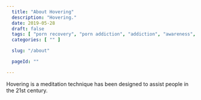 ```yaml
---
  title: "About Hovering"
  description: "Hovering."
  date: 2019-05-28
  draft: false
  tags: [ "porn recovery", "porn addiction", "addiction", "awareness", "nofap", "neverfap", "never fap", "NoFap Companion", "NoFap Companion", "neverfap deluxe", "nofap guide", "neverfap basics" ]
  categories: [ "" ]

  slug: "/about"

  pageId: ""

---
```


Hovering is a meditation technique has been designed to assist people in the 21st century.